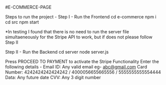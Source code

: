 #E-COMMERCE-PAGE

Steps to run the project - 
Step I - Run the Frontend
    cd e-commerce
    npm i
    cd src
    npm start

*In testing I found that there is no need to run the server file simultaeneously for the Stripe API to work, but if does not please follow Step II

Step II - Run the Backend
    cd server
    node server.js

Press PROCEED TO PAYMENT to activate the Stripe Functionality
Enter the following details - 
    Email ID: Any valid email eg- abc@gmail.com
    Card Number: 4242424242424242 / 4000056655665556 / 5555555555554444
    Data: Any future date
    CVV: Any 3 digit number